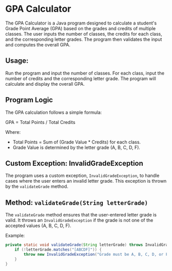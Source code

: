 # GPA Calculator

The GPA Calculator is a Java program designed to calculate a student's Grade Point Average (GPA) based on the grades and credits of multiple classes. The user inputs the number of classes, the credits for each class, and the corresponding letter grades. The program then validates the input and computes the overall GPA.

## Usage:
Run the program and input the number of classes.
For each class, input the number of credits and the corresponding letter grade.
The program will calculate and display the overall GPA.

## Program Logic

The GPA calculation follows a simple formula:

GPA = Total Points / Total Credits

Where:
- Total Points = Sum of (Grade Value * Credits) for each class.
- Grade Value is determined by the letter grade (A, B, C, D, F).

## Custom Exception: InvalidGradeException

The program uses a custom exception, `InvalidGradeException`, to handle cases where the user enters an invalid letter grade. This exception is thrown by the `validateGrade` method.

## Method: `validateGrade(String letterGrade)`

The `validateGrade` method ensures that the user-entered letter grade is valid. It throws an `InvalidGradeException` if the grade is not one of the accepted values (A, B, C, D, F).

Example:

```java
private static void validateGrade(String letterGrade) throws InvalidGradeException {
    if (!letterGrade.matches("[ABCDF]")) {
        throw new InvalidGradeException("Grade must be A, B, C, D, or F");
    }
}
```
